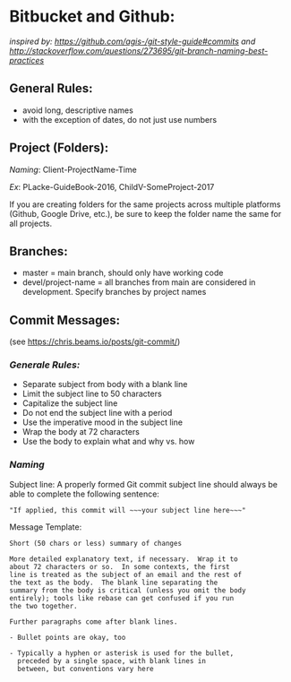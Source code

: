 # Bitbucket and Github:
*inspired by: https://github.com/agis-/git-style-guide#commits and http://stackoverflow.com/questions/273695/git-branch-naming-best-practices*

## General Rules:
* avoid long, descriptive names
* with the exception of dates, do not just use numbers

## Project (Folders):

*Naming*: Client-ProjectName-Time

*Ex*: PLacke-GuideBook-2016, ChildV-SomeProject-2017

If you are creating folders for the same projects across multiple platforms (Github, Google Drive, etc.), be sure to keep the folder name the same for all projects.

## Branches:

* master = main branch, should only have working code
* devel/project-name = all branches from main are considered in development. Specify branches by project names

## Commit Messages:
(see https://chris.beams.io/posts/git-commit/)

### *Generale Rules:*
* Separate subject from body with a blank line
* Limit the subject line to 50 characters
* Capitalize the subject line
* Do not end the subject line with a period
* Use the imperative mood in the subject line
* Wrap the body at 72 characters
* Use the body to explain what and why vs. how

### *Naming*

Subject line: 
A properly formed Git commit subject line should always be able to complete the following sentence:

    "If applied, this commit will ~~~your subject line here~~~"

Message Template:

    Short (50 chars or less) summary of changes

    More detailed explanatory text, if necessary.  Wrap it to
    about 72 characters or so.  In some contexts, the first
    line is treated as the subject of an email and the rest of
    the text as the body.  The blank line separating the
    summary from the body is critical (unless you omit the body
    entirely); tools like rebase can get confused if you run
    the two together.

    Further paragraphs come after blank lines.

    - Bullet points are okay, too

    - Typically a hyphen or asterisk is used for the bullet,
      preceded by a single space, with blank lines in
      between, but conventions vary here